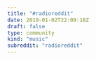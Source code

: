 ```yaml
---
title: "#radioreddit"
date: 2019-01-02T22:09:18Z
draft: false
type: community
kind: "music"
subreddit: "radioreddit"
---
```

